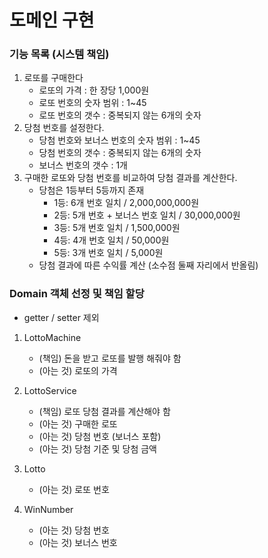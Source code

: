 # 도메인 구현

### 기능 목록 (시스템 책임)

1. 로또를 구매한다
   - 로또의 가격 : 한 장당 1,000원
   - 로또 번호의 숫자 범위 : 1~45
   - 로또 번호의 갯수 : 중복되지 않는 6개의 숫자
2. 당첨 번호를 설정한다.
   - 당첨 번호와 보너스 번호의 숫자 범위 : 1~45
   - 당첨 번호의 갯수 : 중복되지 않는 6개의 숫자
   - 보너스 번호의 갯수 : 1개
3. 구매한 로또와 당첨 번호를 비교하여 당첨 결과를 계산한다.
    - 당첨은 1등부터 5등까지 존재
      - 1등: 6개 번호 일치 / 2,000,000,000원
      - 2등: 5개 번호 + 보너스 번호 일치 / 30,000,000원
      - 3등: 5개 번호 일치 / 1,500,000원
      - 4등: 4개 번호 일치 / 50,000원
      - 5등: 3개 번호 일치 / 5,000원
    - 당첨 결과에 따른 수익률 계산 (소수점 둘째 자리에서 반올림)

### Domain 객체 선정 및 책임 할당

* getter / setter 제외

1. LottoMachine
    - (책임) 돈을 받고 로또를 발행 해줘야 함
    - (아는 것) 로또의 가격

2. LottoService
   - (책임) 로또 당첨 결과를 계산해야 함
   - (아는 것) 구매한 로또
   - (아는 것) 당첨 번호 (보너스 포함)
   - (아는 것) 당첨 기준 및 당첨 금액

3. Lotto
   - (아는 것) 로또 번호

4. WinNumber
   - (아는 것) 당첨 번호
   - (아는 것) 보너스 번호